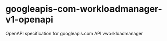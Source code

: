 # googleapis-com-workloadmanager-v1-openapi
OpenAPI specification for googleapis.com API vworkloadmanager
